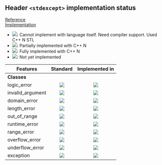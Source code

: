 ## Header `<stdexcept>` implementation status

[Reference](https://en.cppreference.com/w/cpp/header/stdexcept)  
[Implementation](../include/lsd/stdexcept.h)

* ![](https://img.shields.io/badge/C%2B%2B-N-red): Cannot implement with language itself. Need compiler support. Used C++ N STL
* ![](https://img.shields.io/badge/C%2B%2B-N-blue): Partially implemented with C++ N
* ![](https://img.shields.io/badge/C%2B%2B-N-green): Fully implemented with C++ N
* ![][notyet]: Not yet implemented

| Features         |  Standard   | Implemented in |
|------------------|:-----------:|:--------------:|
| **Classes**      |             |                |
| logic_error      | ![][legacy] |   ![][cpp11]   |
| invalid_argument | ![][legacy] |   ![][cpp11]   |
| domain_error     | ![][legacy] |   ![][cpp11]   |
| length_error     | ![][legacy] |   ![][cpp11]   |
| out_of_range     | ![][legacy] |   ![][cpp11]   |
| runtime_error    | ![][legacy] |   ![][cpp11]   |
| range_error      | ![][legacy] |   ![][cpp11]   |
| overflow_error   | ![][legacy] |   ![][cpp11]   |
| underflow_error  | ![][legacy] |   ![][cpp11]   |
| exception        | ![][legacy] |   ![][cpp11]   |


<!--
	C++11: 10	| 10

	Total: 10	| 10-->

[notyet]: https://img.shields.io/badge/Not_yet-orange
[removed]: https://img.shields.io/badge/Removed-red
[legacy]: https://img.shields.io/badge/legacy-grey

[cppno11]: https://img.shields.io/badge/C%2B%2B-11-red
[cppno14]: https://img.shields.io/badge/C%2B%2B-14-red
[cppno17]: https://img.shields.io/badge/C%2B%2B-17-red
[cppno20]: https://img.shields.io/badge/C%2B%2B-20-red
[cppno23]: https://img.shields.io/badge/C%2B%2B-23-red

[cpppt11]: https://img.shields.io/badge/C%2B%2B-11-blue
[cpppt14]: https://img.shields.io/badge/C%2B%2B-14-blue
[cpppt17]: https://img.shields.io/badge/C%2B%2B-17-blue
[cpppt20]: https://img.shields.io/badge/C%2B%2B-20-blue
[cpppt23]: https://img.shields.io/badge/C%2B%2B-23-blue

[cpp11]: https://img.shields.io/badge/C%2B%2B-11-green
[cpp14]: https://img.shields.io/badge/C%2B%2B-14-green
[cpp17]: https://img.shields.io/badge/C%2B%2B-17-green
[cpp20]: https://img.shields.io/badge/C%2B%2B-20-green
[cpp23]: https://img.shields.io/badge/C%2B%2B-23-green
